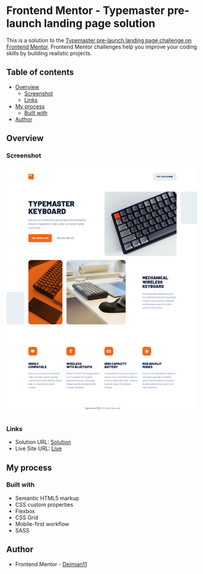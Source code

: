# Frontend Mentor - Typemaster pre-launch landing page solution

This is a solution to the [Typemaster pre-launch landing page challenge on Frontend Mentor](https://www.frontendmentor.io/challenges/typemaster-prelaunch-landing-page-J6-Yj5J-X). Frontend Mentor challenges help you improve your coding skills by building realistic projects.

## Table of contents

  - [Overview](#overview)
    - [Screenshot](#screenshot)
    - [Links](#links)
  - [My process](#my-process)
    - [Built with](#built-with)
  - [Author](#author)

## Overview

### Screenshot

![](https://github.com/Dejmian11/typemaster_pre-launch_landing_page/blob/main/assets/design/Screenshot.png)

### Links

- Solution URL: [Solution]([https://your-solution-url.com](https://www.frontendmentor.io/solutions/typemaster-prelaunch-landing-page-build-with-sass-aEKeZGhsWJ))
- Live Site URL: [Live]([https://your-live-site-url.com](https://animated-gingersnap-ebab10.netlify.app/))

## My process

### Built with

- Semantic HTML5 markup
- CSS custom properties
- Flexbox
- CSS Grid
- Mobile-first workflow
- SASS

## Author

- Frontend Mentor - [Dejmian11](https://www.frontendmentor.io/profile/Dejmian11)
